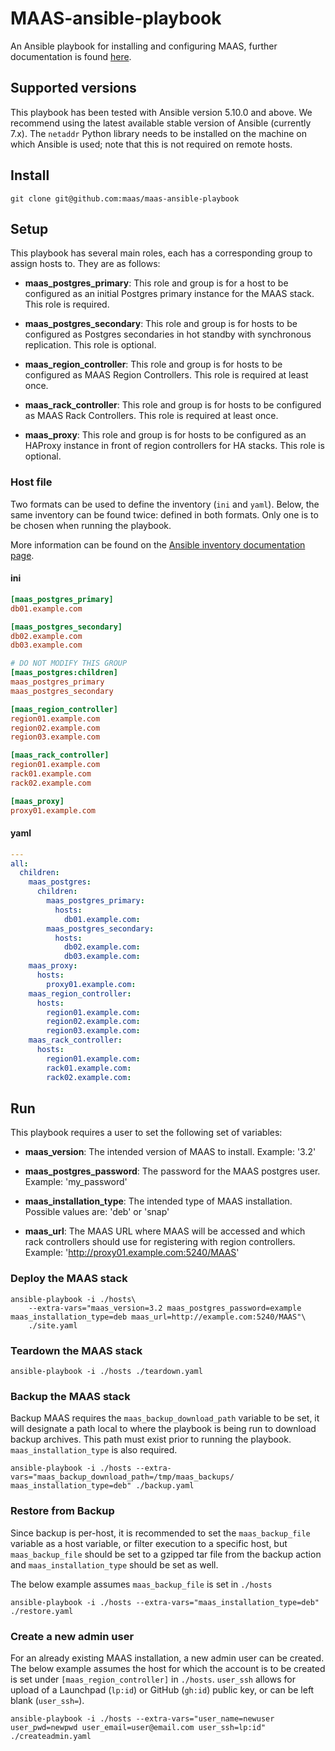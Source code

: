 # MAAS-ansible-playbook
An Ansible playbook for installing and configuring MAAS, further documentation is found [here](https://maas.io/docs/ansible-playbooks-reference).

## Supported versions
This playbook has been tested with Ansible version 5.10.0 and above. We recommend using the latest available stable version of Ansible (currently 7.x). The `netaddr` Python library needs to be installed on the machine on which Ansible is used; note that this is not required on remote hosts.

## Install

```
git clone git@github.com:maas/maas-ansible-playbook
```

## Setup
This playbook has several main roles, each has a corresponding group to assign hosts to. They are as follows:

- **maas_postgres_primary**: This role and group is for a host to be configured as an initial Postgres primary instance for the MAAS stack. This role is required.

- **maas_postgres_secondary**: This role and group is for hosts to be configured as Postgres secondaries in hot standby with synchronous replication. This role is optional.

- **maas_region_controller**: This role and group is for hosts to be configured as MAAS Region Controllers. This role is required at least once.

- **maas_rack_controller**: This role and group is for hosts to be configured as MAAS Rack Controllers. This role is required at least once.

- **maas_proxy**: This role and group is for hosts to be configured as an HAProxy instance in front of region controllers for HA stacks. This role is optional.

### Host file

Two formats can be used to define the inventory (`ini` and `yaml`). Below, the same inventory can be found twice: defined in both formats. Only one is to be chosen when running the playbook.  

More information can be found on the [Ansible inventory documentation page](https://docs.ansible.com/ansible/latest/inventory_guide/intro_inventory.html).

#### ini

```ini
[maas_postgres_primary]
db01.example.com

[maas_postgres_secondary]
db02.example.com
db03.example.com

# DO NOT MODIFY THIS GROUP
[maas_postgres:children]
maas_postgres_primary
maas_postgres_secondary

[maas_region_controller]
region01.example.com
region02.example.com
region03.example.com

[maas_rack_controller]
region01.example.com
rack01.example.com
rack02.example.com

[maas_proxy]
proxy01.example.com
```

#### yaml

```yaml
---
all:
  children:
    maas_postgres:
      children:
        maas_postgres_primary:
          hosts:
            db01.example.com:
        maas_postgres_secondary:
          hosts:
            db02.example.com:
            db03.example.com:
    maas_proxy:
      hosts:
        proxy01.example.com:
    maas_region_controller:
      hosts:
        region01.example.com:
        region02.example.com:
        region03.example.com:
    maas_rack_controller:
      hosts:
        region01.example.com:
        rack01.example.com:
        rack02.example.com:
```

## Run

This playbook requires a user to set the following set of variables:

- **maas_version**: The intended version of MAAS to install. Example: '3.2'

- **maas_postgres_password**: The password for the MAAS postgres user. Example: 'my_password'

- **maas_installation_type**: The intended type of MAAS installation. Possible values are: 'deb' or 'snap'

- **maas_url**: The MAAS URL where MAAS will be accessed and which rack controllers should use for registering with region controllers. Example: 'http://proxy01.example.com:5240/MAAS'

### Deploy the MAAS stack

```
ansible-playbook -i ./hosts\
    --extra-vars="maas_version=3.2 maas_postgres_password=example maas_installation_type=deb maas_url=http://example.com:5240/MAAS"\
    ./site.yaml
```

### Teardown the MAAS stack

```
ansible-playbook -i ./hosts ./teardown.yaml
```

### Backup the MAAS stack

Backup MAAS requires the `maas_backup_download_path` variable to be set, it will designate a path local to where the playbook is being run to download backup archives. This path must exist prior to running the playbook. `maas_installation_type` is also required.

```
ansible-playbook -i ./hosts --extra-vars="maas_backup_download_path=/tmp/maas_backups/ maas_installation_type=deb" ./backup.yaml
```

### Restore from Backup

Since backup is per-host, it is recommended to set the `maas_backup_file` variable as a host variable, or filter execution to a specific host, but `maas_backup_file` should be set to a gzipped tar file from the backup action and `maas_installation_type` should be set as well.

The below example assumes `maas_backup_file` is set in `./hosts`

```
ansible-playbook -i ./hosts --extra-vars="maas_installation_type=deb" ./restore.yaml 
```

### Create a new admin user

For an already existing MAAS installation, a new admin user can be created. The below example assumes the host for which the account is to be created is set under `[maas_region_controller]` in `./hosts`. `user_ssh` allows for upload of a Launchpad (`lp:id`) or GitHub (`gh:id`) public key, or can be left blank (`user_ssh=`). 

```
ansible-playbook -i ./hosts --extra-vars="user_name=newuser user_pwd=newpwd user_email=user@email.com user_ssh=lp:id" ./createadmin.yaml
```
